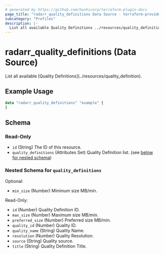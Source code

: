 ```yaml
---
# generated by https://github.com/hashicorp/terraform-plugin-docs
page_title: "radarr_quality_definitions Data Source - terraform-provider-radarr"
subcategory: "Profiles"
description: |-
  List all available Quality Definitions ../resources/quality_definition.
---
```


# radarr_quality_definitions (Data Source)

<!-- subcategory:Profiles -->List all available [Quality Definitions](../resources/quality_definition).

## Example Usage

```terraform
data "radarr_quality_definitions" "example" {
}
```

<!-- schema generated by tfplugindocs -->
## Schema

### Read-Only

- `id` (String) The ID of this resource.
- `quality_definitions` (Attributes Set) Quality Definition list. (see [below for nested schema](#nestedatt--quality_definitions))

<a id="nestedatt--quality_definitions"></a>
### Nested Schema for `quality_definitions`

Optional:

- `min_size` (Number) Minimum size MB/min.

Read-Only:

- `id` (Number) Quality Definition ID.
- `max_size` (Number) Maximum size MB/min.
- `preferred_size` (Number) Preferred size MB/min.
- `quality_id` (Number) Quality ID.
- `quality_name` (String) Quality Name.
- `resolution` (Number) Quality Resolution.
- `source` (String) Quality source.
- `title` (String) Quality Definition Title.



